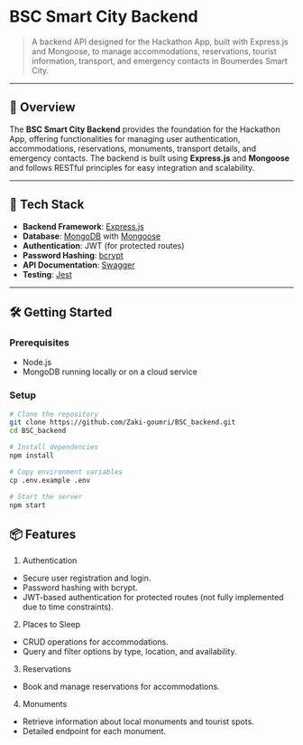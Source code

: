 # BSC Smart City Backend

> A backend API designed for the Hackathon App, built with Express.js and Mongoose, to manage accommodations, reservations, tourist information, transport, and emergency contacts in Boumerdes Smart City.

---

## 🚀 Overview

The **BSC Smart City Backend** provides the foundation for the Hackathon App, offering functionalities for managing user authentication, accommodations, reservations, monuments, transport details, and emergency contacts. The backend is built using **Express.js** and **Mongoose** and follows RESTful principles for easy integration and scalability.

---

## 🧱 Tech Stack

- **Backend Framework**: [Express.js](https://expressjs.com/)
- **Database**: [MongoDB](https://www.mongodb.com/) with [Mongoose](https://mongoosejs.com/)
- **Authentication**: JWT (for protected routes)
- **Password Hashing**: [bcrypt](https://www.npmjs.com/package/bcrypt)
- **API Documentation**: [Swagger](https://swagger.io/)
- **Testing**: [Jest](https://jestjs.io/)

---

## 🛠️ Getting Started

### Prerequisites

- Node.js
- MongoDB running locally or on a cloud service

### Setup

```bash
# Clone the repository
git clone https://github.com/Zaki-goumri/BSC_backend.git
cd BSC_backend

# Install dependencies
npm install

# Copy environment variables
cp .env.example .env

# Start the server
npm start
```
## 📦 Features
1.  Authentication
  - Secure user registration and login.
  -  Password hashing with bcrypt.
  - JWT-based authentication for protected routes (not fully implemented due to time constraints).

2. Places to Sleep
  - CRUD operations for accommodations.
  -  Query and filter options by type, location, and availability.

3. Reservations
  -  Book and manage reservations for accommodations.
4. Monuments
  -  Retrieve information about local monuments and tourist spots.
  -  Detailed endpoint for each monument.
